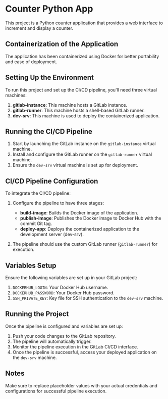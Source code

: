 # Counter Python App

This project is a Python counter application that provides a web interface to increment and display a counter.

## Containerization of the Application

The application has been containerized using Docker for better portability and ease of deployment.

## Setting Up the Environment

To run this project and set up the CI/CD pipeline, you'll need three virtual machines:

1. **gitlab-instance**: This machine hosts a GitLab instance.
2. **gitlab-runner**: This machine hosts a shell-based GitLab runner.
3. **dev-srv**: This machine is used to deploy the containerized application.

## Running the CI/CD Pipeline

1. Start by launching the GitLab instance on the `gitlab-instance` virtual machine.
2. Install and configure the GitLab runner on the `gitlab-runner` virtual machine.
3. Ensure the `dev-srv` virtual machine is set up for deployment.

## CI/CD Pipeline Configuration

To integrate the CI/CD pipeline:

1. Configure the pipeline to have three stages:
   - **build-image**: Builds the Docker image of the application.
   - **publish-image**: Publishes the Docker image to Docker Hub with the commit Git tag.
   - **deploy-app**: Deploys the containerized application to the development server (dev-srv).
   
2. The pipeline should use the custom GitLab runner (`gitlab-runner`) for execution.

## Variables Setup

Ensure the following variables are set up in your GitLab project:

1. `DOCKERHUB_LOGIN`: Your Docker Hub username.
2. `DOCKERHUB_PASSWORD`: Your Docker Hub password.
3. `SSH_PRIVATE_KEY`: Key file for SSH authentication to the `dev-srv` machine.

## Running the Project

Once the pipeline is configured and variables are set up:

1. Push your code changes to the GitLab repository.
2. The pipeline will automatically trigger.
3. Monitor the pipeline execution in the GitLab CI/CD interface.
4. Once the pipeline is successful, access your deployed application on the `dev-srv` machine.

## Notes

Make sure to replace placeholder values with your actual credentials and configurations for successful pipeline execution.

